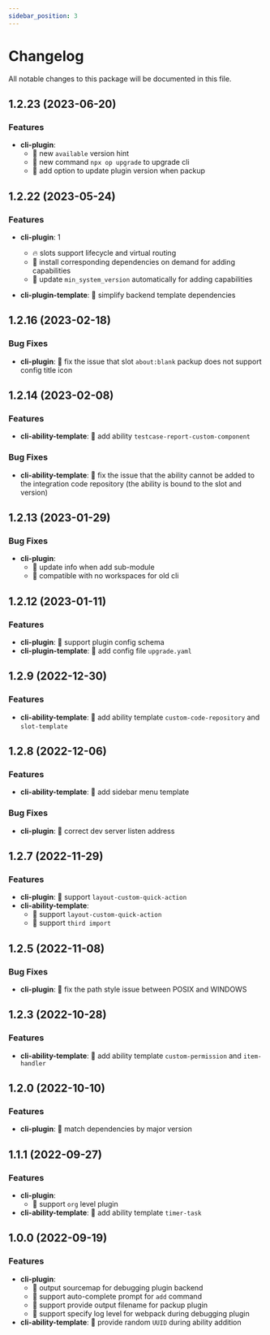 ```yaml
---
sidebar_position: 3
---
```


# Changelog

All notable changes to this package will be documented in this file.

## 1.2.23 (2023-06-20)

### Features

- **cli-plugin**:
  - 🌟 new `available` version hint
  - 🌟 new command `npx op upgrade` to upgrade cli
  - 🌟 add option to update plugin version when packup

## 1.2.22 (2023-05-24)

### Features

- **cli-plugin**: 1

  - 🔥 slots support lifecycle and virtual routing
  - 🌟 install corresponding dependencies on demand for adding capabilities
  - 🌟 update `min_system_version` automatically for adding capabilities

- **cli-plugin-template**: 🌟 simplify backend template dependencies

## 1.2.16 (2023-02-18)

### Bug Fixes

- **cli-plugin**: 🐞 fix the issue that slot `about:blank` packup does not support config title icon

## 1.2.14 (2023-02-08)

### Features

- **cli-ability-template**: 🌟 add ability `testcase-report-custom-component`

### Bug Fixes

- **cli-ability-template**: 🐞 fix the issue that the ability cannot be added to the integration code repository (the ability is bound to the slot and version)

## 1.2.13 (2023-01-29)

### Bug Fixes

- **cli-plugin**:
  - 🐞 update info when add sub-module
  - 🐞 compatible with no workspaces for old cli

## 1.2.12 (2023-01-11)

### Features

- **cli-plugin**: 🌟 support plugin config schema
- **cli-plugin-template**: 🌟 add config file `upgrade.yaml`

## 1.2.9 (2022-12-30)

### Features

- **cli-ability-template**: 🌟 add ability template `custom-code-repository` and `slot-template`

## 1.2.8 (2022-12-06)

### Features

- **cli-ability-template**: 🌟 add sidebar menu template

### Bug Fixes

- **cli-plugin**: 🐞 correct dev server listen address

## 1.2.7 (2022-11-29)

### Features

- **cli-plugin**: 🌟 support `layout-custom-quick-action`
- **cli-ability-template**:
  - 🌟 support `layout-custom-quick-action`
  - 🌟 support `third import`

## 1.2.5 (2022-11-08)

### Bug Fixes

- **cli-plugin**: 🐞 fix the path style issue between POSIX and WINDOWS

## 1.2.3 (2022-10-28)

### Features

- **cli-ability-template**: 🌟 add ability template `custom-permission` and `item-handler`
<!-- * **cli-ability-template**: 🌟 添加自定义权限点能力模版以及item处理器能力模版 -->

## 1.2.0 (2022-10-10)

### Features

- **cli-plugin**: 🌟 match dependencies by major version

## 1.1.1 (2022-09-27)

### Features

- **cli-plugin**:
  - 🌟 support `org` level plugin
- **cli-ability-template**: 🌟 add ability template `timer-task`

## 1.0.0 (2022-09-19)

### Features

- **cli-plugin**:
  - 🌟 output sourcemap for debugging plugin backend
  - 🌟 support auto-complete prompt for `add` command
  - 🌟 support provide output filename for packup plugin
  - 🌟 support specify log level for webpack during debugging plugin
- **cli-ability-template**: 🌟 provide random `UUID` during ability addition
